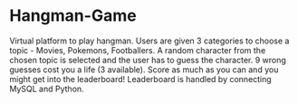 # Hangman-Game

Virtual platform to play hangman. Users are given 3 categories to choose a topic - Movies, Pokemons, Footballers. A random character from the chosen topic is selected
and the user has to guess the character. 9 wrong guesses cost you a life (3 available). Score as much as you can and you might get into the leaderboard!
Leaderboard is handled by connecting MySQL and Python.
